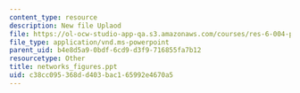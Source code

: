 ```yaml
---
content_type: resource
description: New file Uplaod
file: https://ol-ocw-studio-app-qa.s3.amazonaws.com/courses/res-6-004-principles-of-computer-system-design-an-introduction-spring-2009/c38cc095368dd403bac165992e4670a5_networks_figures.ppt
file_type: application/vnd.ms-powerpoint
parent_uid: b4e8d5a9-0bdf-6cd9-d3f9-716855fa7b12
resourcetype: Other
title: networks_figures.ppt
uid: c38cc095-368d-d403-bac1-65992e4670a5
---
```

